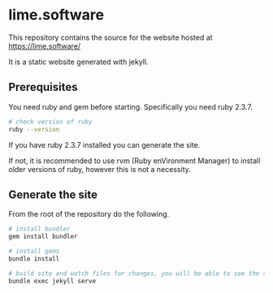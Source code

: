 # lime.software

This repository contains the source for the website hosted at https://lime.software/

It is a static website generated with jekyll.

## Prerequisites

You need ruby and gem before starting. Specifically you need ruby 2.3.7.

```bash
# check version of ruby
ruby --version
```

If you have ruby 2.3.7 installed you can generate the site.

If not, it is recommended to use rvm (Ruby enVironment Manager) to install older versions of ruby, however this is not a necessity.

## Generate the site

From the root of the repository do the following.

```bash
# install bundler
gem install bundler

# install gems
bundle install

# build site and watch files for changes, you will be able to see the site at http://127.0.0.1:4000/
bundle exec jekyll serve
```
